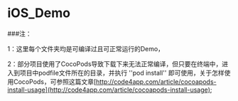 # iOS_Demo

###注：

1：这里每个文件夹均是可编译过且可正常运行的Demo，

2：部分项目使用了CocoPods导致下载下来无法正常编译，但只要在终端中，进入到项目中podfile文件所在的目录，并执行 ''pod install'' 即可使用，关于怎样使用CocoPods，可参照这篇文章[http://code4app.com/article/cocoapods-install-usage](http://code4app.com/article/cocoapods-install-usage);

